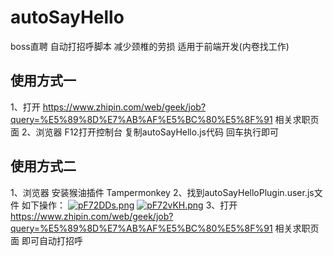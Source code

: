 # autoSayHello
boss直聘 自动打招呼脚本 减少颈椎的劳损 适用于前端开发(内卷找工作)

## 使用方式一
1、打开 https://www.zhipin.com/web/geek/job?query=%E5%89%8D%E7%AB%AF%E5%BC%80%E5%8F%91 相关求职页面
2、浏览器 F12打开控制台 复制autoSayHello.js代码 回车执行即可

## 使用方式二
1、浏览器 安装猴油插件 Tampermonkey 
2、找到autoSayHelloPlugin.user.js文件 如下操作：
[![pF72DDs.png](https://s21.ax1x.com/2024/04/01/pF72DDs.png)](https://imgse.com/i/pF72DDs)
[![pF72vKH.png](https://s21.ax1x.com/2024/04/01/pF72vKH.png)](https://imgse.com/i/pF72vKH)
3、打开 https://www.zhipin.com/web/geek/job?query=%E5%89%8D%E7%AB%AF%E5%BC%80%E5%8F%91 
相关求职页面 即可自动打招呼